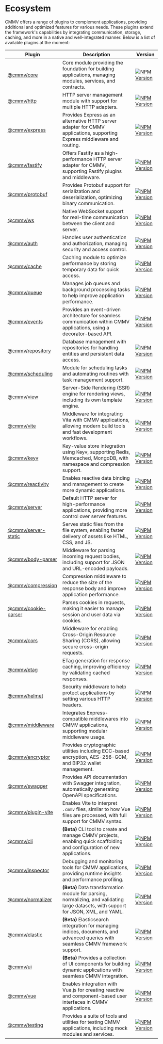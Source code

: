 # Ecosystem

CMMV offers a range of plugins to complement applications, providing additional and optimized features for various needs. These plugins extend the framework's capabilities by integrating communication, storage, caching, and more in a native and well-integrated manner. Below is a list of available plugins at the moment:

| Plugin                 | Description                                                                                       | Version                                                                                           |
|------------------------|---------------------------------------------------------------------------------------------------|---------------------------------------------------------------------------------------------------|
| [@cmmv/core](https://github.com/andrehrferreira/cmmv/tree/main/packages/core)             | Core module providing the foundation for building applications, managing modules, services, and contracts. | <a href="https://www.npmjs.com/package/@cmmv/core"><img src="https://img.shields.io/npm/v/@cmmv/core.svg" alt="NPM Version" /></a> |
| [@cmmv/http](https://github.com/andrehrferreira/cmmv/tree/main/packages/http)            | HTTP server management module with support for multiple HTTP adapters. | <a href="https://www.npmjs.com/package/@cmmv/http"><img src="https://img.shields.io/npm/v/@cmmv/http.svg" alt="NPM Version" /></a> |
| [@cmmv/express](https://github.com/andrehrferreira/cmmv/tree/main/packages/express)         | Provides Express as an alternative HTTP server adapter for CMMV applications, supporting Express middleware and routing. | <a href="https://www.npmjs.com/package/@cmmv/express"><img src="https://img.shields.io/npm/v/@cmmv/express.svg" alt="NPM Version" /></a> |
| [@cmmv/fastify](https://github.com/andrehrferreira/cmmv/tree/main/packages/fastify)         | Offers Fastify as a high-performance HTTP server adapter for CMMV, supporting Fastify plugins and middleware. | <a href="https://www.npmjs.com/package/@cmmv/fastify"><img src="https://img.shields.io/npm/v/@cmmv/fastify.svg" alt="NPM Version" /></a> |
| [@cmmv/protobuf](https://github.com/andrehrferreira/cmmv/tree/main/packages/protobuf)         | Provides Protobuf support for serialization and deserialization, optimizing binary communication.  | <a href="https://www.npmjs.com/package/@cmmv/protobuf"><img src="https://img.shields.io/npm/v/@cmmv/protobuf.svg" alt="NPM Version" /></a> |
| [@cmmv/ws](https://github.com/andrehrferreira/cmmv/tree/main/packages/ws)               | Native WebSocket support for real-time communication between the client and server.               | <a href="https://www.npmjs.com/package/@cmmv/ws"><img src="https://img.shields.io/npm/v/@cmmv/ws.svg" alt="NPM Version" /></a> |
| [@cmmv/auth](https://github.com/andrehrferreira/cmmv/tree/main/packages/auth)             | Handles user authentication and authorization, managing security and access control.              | <a href="https://www.npmjs.com/package/@cmmv/auth"><img src="https://img.shields.io/npm/v/@cmmv/auth.svg" alt="NPM Version" /></a> |
| [@cmmv/cache](https://github.com/andrehrferreira/cmmv/tree/main/packages/cache)            | Caching module to optimize performance by storing temporary data for quick access.                | <a href="https://www.npmjs.com/package/@cmmv/cache"><img src="https://img.shields.io/npm/v/@cmmv/cache.svg" alt="NPM Version" /></a> |
| [@cmmv/queue](https://github.com/andrehrferreira/cmmv-queue)            | Manages job queues and background processing tasks to help improve application performance.        | <a href="https://www.npmjs.com/package/@cmmv/queue"><img src="https://img.shields.io/npm/v/@cmmv/queue.svg" alt="NPM Version" /></a> |
| [@cmmv/events](https://github.com/andrehrferreira/cmmv-events)         | Provides an event-driven architecture for seamless communication within CMMV applications, using a decorator-based API. | <a href="https://www.npmjs.com/package/@cmmv/events"><img src="https://img.shields.io/npm/v/@cmmv/events.svg" alt="NPM Version" /></a> |
| [@cmmv/repository](https://github.com/andrehrferreira/cmmv/tree/main/packages/repository)       | Database management with repositories for handling entities and persistent data access.           | <a href="https://www.npmjs.com/package/@cmmv/repository"><img src="https://img.shields.io/npm/v/@cmmv/repository.svg" alt="NPM Version" /></a> |
| [@cmmv/scheduling](https://github.com/andrehrferreira/cmmv/tree/main/packages/scheduling)       | Module for scheduling tasks and automating routines with task management support.                 | <a href="https://www.npmjs.com/package/@cmmv/scheduling"><img src="https://img.shields.io/npm/v/@cmmv/scheduling.svg" alt="NPM Version" /></a> |
| [@cmmv/view](https://github.com/andrehrferreira/cmmv/tree/main/packages/view)             | Server-Side Rendering (SSR) engine for rendering views, including its own template engine.         | <a href="https://www.npmjs.com/package/@cmmv/view"><img src="https://img.shields.io/npm/v/@cmmv/view.svg" alt="NPM Version" /></a> |
| [@cmmv/vite](https://github.com/andrehrferreira/cmmv/tree/main/packages/vite)             | Middleware for integrating Vite with CMMV applications, allowing modern build tools and fast development workflows. | <a href="https://www.npmjs.com/package/@cmmv/vite"><img src="https://img.shields.io/npm/v/@cmmv/vite.svg" alt="NPM Version" /></a> |
| [@cmmv/keyv](https://github.com/andrehrferreira/cmmv/tree/main/packages/keyv)          | Key-value store integration using Keyv, supporting Redis, Memcached, MongoDB, with namespace and compression support. | <a href="https://www.npmjs.com/package/@cmmv/keyv"><img src="https://img.shields.io/npm/v/@cmmv/keyv.svg" alt="NPM Version" /></a> |
| [@cmmv/reactivity](https://github.com/andrehrferreira/cmmv-reactivity)       | Enables reactive data binding and management to create more dynamic applications.                 | <a href="https://www.npmjs.com/package/@cmmv/reactivity"><img src="https://img.shields.io/npm/v/@cmmv/reactivity.svg" alt="NPM Version" /></a> |
| [@cmmv/server](https://github.com/andrehrferreira/cmmv-server/tree/main/packages/server)           | Default HTTP server for high-performance applications, providing more control over server features. | <a href="https://www.npmjs.com/package/@cmmv/server"><img src="https://img.shields.io/npm/v/@cmmv/server.svg" alt="NPM Version" /></a> |
| [@cmmv/server-static](https://github.com/andrehrferreira/cmmv-server/tree/main/packages/server-static)    | Serves static files from the file system, enabling faster delivery of assets like HTML, CSS, and JS. | <a href="https://www.npmjs.com/package/@cmmv/server-static"><img src="https://img.shields.io/npm/v/@cmmv/server-static.svg" alt="NPM Version" /></a> |
| [@cmmv/body-parser](https://github.com/andrehrferreira/cmmv-server/tree/main/packages/body-parser)      | Middleware for parsing incoming request bodies, including support for JSON and URL-encoded payloads. | <a href="https://www.npmjs.com/package/@cmmv/body-parser"><img src="https://img.shields.io/npm/v/@cmmv/body-parser.svg" alt="NPM Version" /></a> |
| [@cmmv/compression](https://github.com/andrehrferreira/cmmv-server/tree/main/packages/compression)      | Compression middleware to reduce the size of the response body and improve application performance. | <a href="https://www.npmjs.com/package/@cmmv/compression"><img src="https://img.shields.io/npm/v/@cmmv/compression.svg" alt="NPM Version" /></a> |
| [@cmmv/cookie-parser](https://github.com/andrehrferreira/cmmv-server/tree/main/packages/cookie-parser)    | Parses cookies in requests, making it easier to manage session and user data via cookies.         | <a href="https://www.npmjs.com/package/@cmmv/cookie-parser"><img src="https://img.shields.io/npm/v/@cmmv/cookie-parser.svg" alt="NPM Version" /></a> |
| [@cmmv/cors](https://github.com/andrehrferreira/cmmv-server/tree/main/packages/cors)             | Middleware for enabling Cross-Origin Resource Sharing (CORS), allowing secure cross-origin requests. | <a href="https://www.npmjs.com/package/@cmmv/cors"><img src="https://img.shields.io/npm/v/@cmmv/cors.svg" alt="NPM Version" /></a> |
| [@cmmv/etag](https://github.com/andrehrferreira/cmmv-server/tree/main/packages/etag)             | ETag generation for response caching, improving efficiency by validating cached responses.        | <a href="https://www.npmjs.com/package/@cmmv/etag"><img src="https://img.shields.io/npm/v/@cmmv/etag.svg" alt="NPM Version" /></a> |
| [@cmmv/helmet](https://github.com/andrehrferreira/cmmv-server/tree/main/packages/helmet)           | Security middleware to help protect applications by setting various HTTP headers.                 | <a href="https://www.npmjs.com/package/@cmmv/helmet"><img src="https://img.shields.io/npm/v/@cmmv/helmet.svg" alt="NPM Version" /></a> |
| [@cmmv/middleware](https://github.com/andrehrferreira/cmmv-middleware)    | Integrates Express-compatible middlewares into CMMV applications, supporting modular middleware usage. | <a href="https://www.npmjs.com/package/@cmmv/middleware"><img src="https://img.shields.io/npm/v/@cmmv/middleware.svg" alt="NPM Version" /></a> |
| [@cmmv/encryptor](https://github.com/andrehrferreira/cmmv-encryptor)      | Provides cryptographic utilities including ECC-based encryption, AES-256-GCM, and BIP32 wallet management. | <a href="https://www.npmjs.com/package/@cmmv/encryptor"><img src="https://img.shields.io/npm/v/@cmmv/encryptor.svg" alt="NPM Version" /></a> |
| [@cmmv/swagger](https://github.com/andrehrferreira/cmmv-swagger)          | Provides API documentation with Swagger integration, automatically generating OpenAPI specifications. | <a href="https://www.npmjs.com/package/@cmmv/swagger"><img src="https://img.shields.io/npm/v/@cmmv/swagger.svg" alt="NPM Version" /></a> |
| [@cmmv/plugin-vite](https://github.com/andrehrferreira/vite-plugin-cmmv)          | Enables Vite to interpret ``.cmmv`` files, similar to how Vue files are processed, with full support for CMMV syntax. | <a href="https://www.npmjs.com/package/@cmmv/plugin-vite"><img src="https://img.shields.io/npm/v/@cmmv/plugin-vite.svg" alt="NPM Version" /></a> |
| [@cmmv/cli](https://github.com/andrehrferreira/cmmv-cli)                               | **(Beta)** CLI tool to create and manage CMMV projects, enabling quick scaffolding and configuration of new applications. | <a href="https://www.npmjs.com/package/@cmmv/cli"><img src="https://img.shields.io/npm/v/@cmmv/cli.svg" alt="NPM Version" /></a> |
| [@cmmv/inspector](https://github.com/andrehrferreira/cmmv-inspector)    | Debugging and monitoring tools for CMMV applications, providing runtime insights and performance profiling. | <a href="https://www.npmjs.com/package/@cmmv/inspector"><img src="https://img.shields.io/npm/v/@cmmv/inspector.svg" alt="NPM Version" /></a> |
| [@cmmv/normalizer](https://github.com/andrehrferreira/cmmv-normalizer) | **(Beta)** Data transformation module for parsing, normalizing, and validating large datasets, with support for JSON, XML, and YAML. | <a href="https://www.npmjs.com/package/@cmmv/normalizer"><img src="https://img.shields.io/npm/v/@cmmv/normalizer.svg" alt="NPM Version" /></a> |
| [@cmmv/elastic](https://github.com/andrehrferreira/cmmv-elastic)         | **(Beta)** Elasticsearch integration for managing indices, documents, and advanced queries with seamless CMMV framework support. | <a href="https://www.npmjs.com/package/@cmmv/elastic"><img src="https://img.shields.io/npm/v/@cmmv/elastic.svg" alt="NPM Version" /></a> |
| [@cmmv/ui](https://github.com/andrehrferreira/cmmv-ui)                  | **(Beta)** Provides a collection of UI components for building dynamic applications with seamless CMMV integration. | <a href="https://www.npmjs.com/package/@cmmv/ui"><img src="https://img.shields.io/npm/v/@cmmv/ui.svg" alt="NPM Version" /></a> |
| [@cmmv/vue](https://github.com/andrehrferreira/cmmv-vue)               | Enables integration with Vue.js for creating reactive and component-based user interfaces in CMMV applications.         | <a href="https://www.npmjs.com/package/@cmmv/vue"><img src="https://img.shields.io/npm/v/@cmmv/vue.svg" alt="NPM Version" /></a> |
| [@cmmv/testing](https://github.com/andrehrferreira/cmmv-testing)        | Provides a suite of tools and utilities for testing CMMV applications, including mock modules and services. | <a href="https://www.npmjs.com/package/@cmmv/testing"><img src="https://img.shields.io/npm/v/@cmmv/testing.svg" alt="NPM Version" /></a> |


